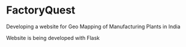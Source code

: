# FactoryQuest
Developing a website for Geo Mapping of Manufacturing Plants in India

Website is being developed with Flask
